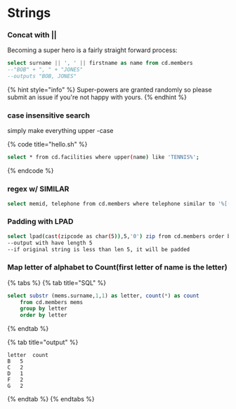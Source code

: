 # Strings

### Concat with \|\|

Becoming a super hero is a fairly straight forward process:

```sql
select surname || ', ' || firstname as name from cd.members 
--"BOB" + ", " + "JONES"
--outputs "BOB, JONES"
```

{% hint style="info" %}
 Super-powers are granted randomly so please submit an issue if you're not happy with yours.
{% endhint %}

### case insensitive search

simply make everything upper -case

{% code title="hello.sh" %}
```bash
select * from cd.facilities where upper(name) like 'TENNIS%';      
```
{% endcode %}

### regex w/ SIMILAR

```bash
select memid, telephone from cd.members where telephone similar to '%[()]%';
```

### Padding with LPAD

```bash
select lpad(cast(zipcode as char(5)),5,'0') zip from cd.members order by zip 
--output with have length 5
--if original string is less than len 5, it will be padded
```

### Map letter of alphabet  to Count\(first letter of name  is the  letter\)

{% tabs %}
{% tab title="SQL" %}
```sql
select substr (mems.surname,1,1) as letter, count(*) as count 
    from cd.members mems
    group by letter
    order by letter          
```
{% endtab %}

{% tab title="output" %}
```
letter	count
B	5
C	2
D	1
F	2
G	2
```
{% endtab %}
{% endtabs %}

